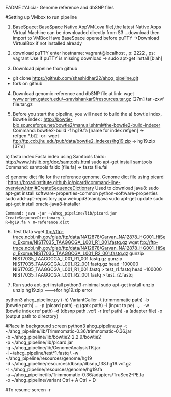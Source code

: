 EADME 
#Alicia- Genome reference and dbSNP files

#Setting up VMbox to run pipeline
1) BaseSpace:
BaseSpace Native AppVM(.ova file),the latest Native Apps Virtual Machine
can be downloaded directly from S3 ...download then import to VMBox
Have BaseSpace opened before puTTY
	->Download VirtualBox if not installed already
2) download puTTY
enter hostname: vagrant@localhost , p: 2222 , ps: vagrant
Use if puTTY is missing download -> sudo apt-get install [blah]

3) Download pipeline from github
- git clone https://github.com/shashidhar22/ahcg_pipeline.git
- fork on github 

4) Download genomic reference and dbSNP file at link:
wget www.prism.gatech.edu/~sravishankar9/resources.tar.gz [27m]
tar -zxvf file.tar.gz

5) Before you start the pipeline, you will need to build the 
a) bowtie index,
Bowtie index : http://bowtie-bio.sourceforge.net/bowtie2/manual.shtml#the-bowtie2-build-indexer
	Command: bowtie2-build -f hg19.fa [name for index refgen] -> refgen.*.bt2
	-or-
	wget ftp://ftp.ccb.jhu.edu/pub/data/bowtie2_indexes/hg19.zip -> hg19.zip  [37m]

b) fasta index 
Fasta index using Samtools faidx : http://www.htslib.org/doc/samtools.html
	sudo apt-get install samtools
	Command: samtools faidx [file.fa] -> fasta file.fai

c) genome dict file for the reference genome. 
Genome dict file using picard : 
https://broadinstitute.github.io/picard/command-line-overview.html#CreateSequenceDictionary
Used to download java8:
	sudo apt-get install software-properties-common python-software-properties
	sudo add-apt-repository ppa:webupd8team/java
	sudo apt-get update
	sudo apt-get install oracle-java8-installer

	Command: java -jar ~/ahcg_pipeline/lib/picard.jar CreateSequenceDictionary \ 
	R=hg19.fa \ O=reference.dict

6) Test Data
wget ftp://ftp-trace.ncbi.nih.gov/giab/ftp/data/NA12878/Garvan_NA12878_HG001_HiSeq_Exome/NIST7035_TAAGGCGA_L001_R1_001.fastq.gz
wget ftp://ftp-trace.ncbi.nih.gov/giab/ftp/data/NA12878/Garvan_NA12878_HG001_HiSeq_Exome/NIST7035_TAAGGCGA_L001_R2_001.fastq.gz
gunzip NIST7035_TAAGGCGA_L001_R1_001.fastq.gz
gunzip NIST7035_TAAGGCGA_L001_R2_001.fastq.gz
head -100000 NIST7035_TAAGGCGA_L001_R1_001.fastq > test_r1.fastq
head -100000 NIST7035_TAAGGCGA_L001_R2_001.fastq > test_r2.fastq

7) Run
sudo apt-get install python3-minimal
sudo apt-get install unzip 
unzip hg19.zip --->for hg19.zip error

python3 ahcg_pipeline.py  (-h)
VariantCaller -t (trimmomatic path) 
	-b (bowtie path) ...
	-p (picard path)
	-g (gatk path)
	-i (input to pe)  ..,..
	-w (bowtie index ref path) 
	-d (dbsnp path .vcf)
	-r (ref path)
	-a (adapter file) 
	-o (output path to directory) 

#Place in background
screen
python3 ahcg_pipeline.py -t ~/ahcg_pipeline/lib/Trimmomatic-0.36/trimmomatic-0.36.jar \
-b ~/ahcg_pipeline/lib/bowtie2-2.2.9/bowtie2 \
-p ~/ahcg_pipeline/lib/picard.jar \
-g ~/ahcg_pipeline/lib/GenomeAnalysisTK.jar \
-i ~/ahcg_pipeline/test*1.fastq \ 
-w ~/ahcg_pipeline/resources/genome/hg19 \
-d ~/ahcg_pipeline/resources/dbsnp/dbsnp_138.hg19.vcf.gz \
-r ~/ahcg_pipeline/resources/genome/hg19.fa \
-a ~/ahcg_pipeline/lib/Trimmomatic-0.36/adapters/TruSeq2-PE.fa \
-o ~/ahcg_pipeline/variant
Ctrl + A Ctrl + D

#To resume
screen -r 
